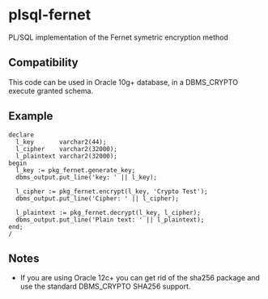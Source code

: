 # plsql-fernet
PL/SQL implementation of the Fernet symetric encryption method

## Compatibility
This code can be used in Oracle 10g+ database, in a DBMS_CRYPTO execute granted schema.

## Example
    declare
      l_key       varchar2(44);
      l_cipher    varchar2(32000);
      l_plaintext varchar2(32000);
    begin
      l_key := pkg_fernet.generate_key;
      dbms_output.put_line('key: ' || l_key);

      l_cipher := pkg_fernet.encrypt(l_key, 'Crypto Test');
      dbms_output.put_line('Cipher: ' || l_cipher);

      l_plaintext := pkg_fernet.decrypt(l_key, l_cipher);
      dbms_output.put_line('Plain text: ' || l_plaintext);
    end;
    /

## Notes
* If you are using Oracle 12c+ you can get rid of the sha256 package and use the standard DBMS_CRYPTO SHA256 support.